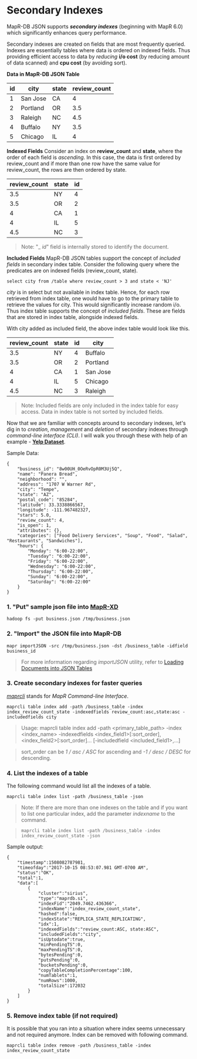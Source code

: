 # Secondary Indexes
MapR-DB JSON supports **_secondary indexes_** (beginning with MapR 6.0) which significantly enhances query performance. 

Secondary indexes are created on fields that are most frequently queried. Indexes are essentially tables where data is ordered on indexed fields. Thus providing efficient access to data by *reducing* **i/o cost** (by reducing amount of data scanned) and **cpu cost** (by avoiding sort).

**Data in MapR-DB JSON Table**

id | city | state | review_count |
--- | --- | --- | --- |
1 | San Jose | CA | 4 |
2 | Portland | OR | 3.5 |
3 | Raleigh | NC | 4.5 |
4 | Buffalo | NY | 3.5 |
5 | Chicago | IL | 4 |

**Indexed Fields**
Consider an index on **review_count** and **state**, where the order of each field is _ascending_. In this case, the data is first ordered by review_count and if more than one row have the same value for review_count, the rows are then ordered by state.

review_count | state | id |
--- | --- | --- |
3.5 | NY | 4 |
3.5 | OR | 2 |
4 | CA | 1 |
4 | IL | 5 |
4.5 | NC | 3 |

> Note: "_ _id_" field is internally stored to identify the document.

**Included Fields**
MapR-DB JSON tables support the concept of _included fields_ in secondary index table. Consider the following query where the predicates are on indexed fields (review_count, state). 

```
select city from /table where review_count > 3 and state < 'NJ' 
```

_city_ is in select but not available in index table. Hence, for each row retrieved from index table, one would have to go to the primary table to retrieve the values for city. This would significantly increase random i/o. Thus index table supports the concept of _included fields_. These are fields that are stored in index table, alongside indexed fields.

With city added as included field, the above index table would look like this.

review_count | state | id | city |
--- | --- | --- | --- |
3.5 | NY | 4 | Buffalo |
3.5 | OR | 2 | Portland |
4 | CA | 1 | San Jose |
4 | IL | 5 | Chicago |
4.5 | NC | 3 | Raleigh |

> Note: Included fields are only included in the index table for easy access. 
> Data in index table is not sorted by included fields.

Now that we are familiar with concepts around to secondary indexes, let's dig in to  _creation_, _management_ and _deletion_ of secondary indexes through _command-line interface (CLI)_. I will walk you through these with help of an example - **[Yelp Dataset](https://www.yelp.com/dataset)**.


Sample Data:
```
{
	"business_id": "8w00UH_0OeRvOpR0M3Uj5Q",
	"name": "Panera Bread",
	"neighborhood": "",
	"address": "1707 W Warner Rd",
	"city": "Tempe",
	"state": "AZ",
	"postal_code": "85284",
	"latitude": 33.3338866567,
	"longitude": -111.967482327,
	"stars": 5.0,
	"review_count": 4,
	"is_open": 1,
	"attributes": {},
	"categories": ["Food Delivery Services", "Soup", "Food", "Salad", "Restaurants", "Sandwiches"],
	"hours": {
		"Monday": "6:00-22:00",
		"Tuesday": "6:00-22:00",
		"Friday": "6:00-22:00",
		"Wednesday": "6:00-22:00",
		"Thursday": "6:00-22:00",
		"Sunday": "6:00-22:00",
		"Saturday": "6:00-22:00"
	}
}
```

### 1. "Put" sample json file into [MapR-XD](https://mapr.com/products/mapr-xd/)
```
hadoop fs -put business.json /tmp/business.json
```

### 2. "Import" the JSON file into MapR-DB

```
mapr importJSON -src /tmp/business.json -dst /business_table -idfield business_id
```
> For more information regarding _importJSON_ utility, refer to [Loading Documents into JSON Tables](https://maprdocs.mapr.com/52/MapR-DB/JSON_DB/loading_documents_into_json_tables.html?hl=import%2Cjson)

### 3. Create secondary indexes for faster queries

[_maprcli_](https://maprdocs.mapr.com/52/ReferenceGuide/maprcli-REST-API-Syntax.html) stands for _MapR Command-line Interface_. 

```
maprcli table index add -path /business_table -index index_review_count_state -indexedfields review_count:asc,state:asc -includedfields city
```

> Usage: maprcli table index add -path <primary_table_path> -index <index_name> -indexedfields <index_field1>[:sort_order],<index_field2>[:sort_order]... [-includedfield <included_field1>,...]

> sort_order can be _1 / asc / ASC_ for ascending and _-1 / desc / DESC_ for descending.


### 4. List the indexes of a table

The following command would list all the indexes of a table.

```
maprcli table index list -path /business_table -json
```

> Note: If there are more than one indexes on the table and if you want to list one particular index, add the parameter _indexname_ to the command.

> ```maprcli table index list -path /business_table -index index_review_count_state -json```

Sample output:
```
{
	"timestamp":1508082787981,
	"timeofday":"2017-10-15 08:53:07.981 GMT-0700 AM",
	"status":"OK",
	"total":1,
	"data":[
		{
			"cluster":"sirius",
			"type":"maprdb.si",
			"indexFid":"2049.7462.436366",
			"indexName":"index_review_count_state",
			"hashed":false,
			"indexState":"REPLICA_STATE_REPLICATING",
			"idx":1,
			"indexedFields":"review_count:ASC, state:ASC",
			"includedFields":"city",
			"isUptodate":true,
			"minPendingTS":0,
			"maxPendingTS":0,
			"bytesPending":0,
			"putsPending":0,
			"bucketsPending":0,
			"copyTableCompletionPercentage":100,
			"numTablets":1,
			"numRows":1000,
			"totalSize":172032
		}
	]
}
```

### 5. Remove index table (if not required)

It is possible that you ran into a situation where index seems unnecessary and not required anymore. Index can be removed with following command.

```
maprcli table index remove -path /business_table -index index_review_count_state
```

